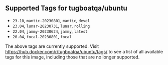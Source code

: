 ## Supported Tags for tugboatqa/ubuntu

* `23.10`, `mantic-20230801`, `mantic`, `devel`
* `23.04`, `lunar-20230731`, `lunar`, `rolling`
* `22.04`, `jammy-20230624`, `jammy`, `latest`
* `20.04`, `focal-20230801`, `focal`

The above tags are currently supported. Visit https://hub.docker.com/r/tugboatqa/ubuntu/tags/ to see a list of all available tags for this image, including those that are no longer supported.

